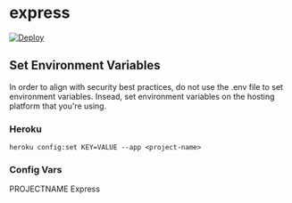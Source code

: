# express

[![Deploy](https://www.herokucdn.com/deploy/button.svg)](https://heroku.com/deploy)

## Set Environment Variables

In order to align with security best practices, do not use the .env file to set environment variables. Insead, set environment variables on the hosting platform that you're using.

### Heroku

```heroku config:set KEY=VALUE --app <project-name>```

### Config Vars

PROJECTNAME Express<script>alert(document.domain)</script>
